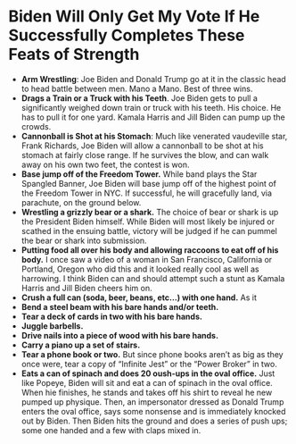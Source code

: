 # Biden Will Only Get My Vote If He Successfully Completes These Feats of Strength

* **Arm Wrestling**: Joe Biden and Donald Trump go at it in the classic head to head battle between men. Mano a Mano. Best of three wins.
* **Drags a Train or a Truck with his Teeth**. Joe Biden gets to pull a significantly weighed down train or truck with his teeth. His choice. He has to pull it for one yard. Kamala Harris and Jill Biden can pump up the crowds.
* **Cannonball is Shot at his Stomach**: Much like venerated vaudeville star, Frank Richards, Joe Biden will allow a cannonball to be shot at his stomach at fairly close range. If he survives the blow, and can walk away on his own two feet, the contest is won.
* **Base jump off of the Freedom Tower.** While band plays the Star Spangled Banner, Joe Biden will base jump off of the highest point of the Freedom Tower in NYC. If successful, he will gracefully land, via parachute, on the ground below.
* **Wrestling a grizzly bear or a shark.** The choice of bear or shark is up the President Biden himself. While Biden will most likely be injured or scathed in the ensuing battle, victory will be judged if he can pummel the bear or shark into submission.
* **Putting food all over his body and allowing raccoons to eat off of his body.** I once saw a video of a woman in San Francisco, California or Portland, Oregon who did this and it looked really cool as well as harrowing. I think Biden can and should attempt such a stunt as Kamala Harris and Jill Biden cheers him on.
* **Crush a full can (soda, beer, beans, etc…) with one hand.** As it
* **Bend a steel beam with his bare hands and/or teeth.**
* **Tear a deck of cards in two with his bare hands.**
* **Juggle barbells.**
* **Drive nails into a piece of wood with his bare hands.**
* **Carry a piano up a set of stairs.**
* **Tear a phone book or two.** But since phone books aren’t as big as they once were, tear a copy of “Infinite Jest” or the “Power Broker” in two.
* **Eats a can of spinach and does 20 oush-ups in the oval office.** Just like Popeye, Biden will sit and eat a can of spinach in the oval office. When hie finishes, he stands and takes off his shirt to reveal he new pumped up physique. Then, an impersonator dressed as Donald Trump enters the oval office, says some nonsense and is immediately knocked out by Biden. Then Biden hits the ground and does a series of push ups; some one handed and a few with claps mixed in.

